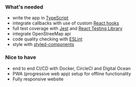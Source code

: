 ### What's needed
- write the app in [TypeScript](https://www.typescriptlang.org/)
- integrate callbacks with use of custom [React hooks](https://reactjs.org/docs/hooks-intro.html)
- full test coverage with [Jest](https://jestjs.io/) and [React Testing Library](https://testing-library.com/docs/react-testing-library/intro)
- integrate OpenStreeMap api
- code quality checking with [ESLint](https://eslint.org/)
- style with [styled-components](https://styled-components.com/)

### Nice to have
- end to end CI/CD with Docker, CircleCI and Digital Ocean
- PWA (progressive web app) setup for offline functionality
- Fully responsive website